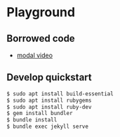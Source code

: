 # Playground

## Borrowed code

* [modal video](https://github.com/appleple/modal-video)

## Develop quickstart

~~~bash
$ sudo apt install build-essential
$ sudo apt install rubygems
$ sudo apt install ruby-dev
$ gem install bundler
$ bundle install
$ bundle exec jekyll serve
~~~
